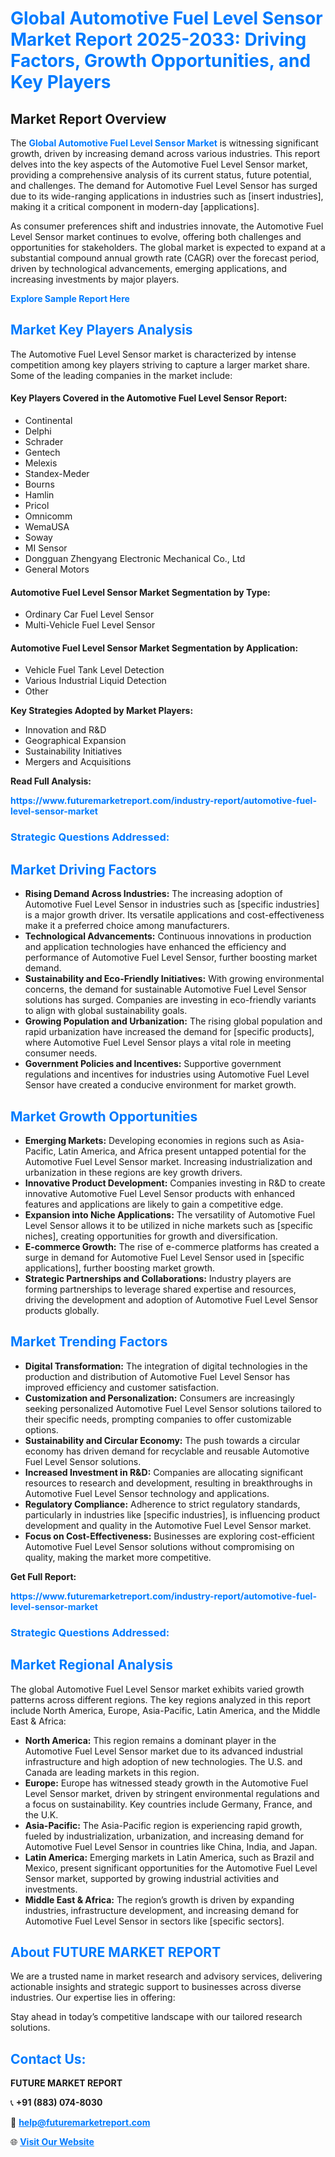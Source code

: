 <h1 style="color: #007BFF;">Global Automotive Fuel Level Sensor Market Report 2025-2033: Driving Factors, Growth Opportunities, and Key Players</h1>

<section id="overview">
<h2>Market Report Overview</h2>
<p>The <a href="https://www.futuremarketreport.com/industry-report/automotive-fuel-level-sensor-market" style="color: #007BFF; text-decoration: none;"><strong>Global Automotive Fuel Level Sensor Market</strong></a> is witnessing significant growth, driven by increasing demand across various industries. This report delves into the key aspects of the Automotive Fuel Level Sensor market, providing a comprehensive analysis of its current status, future potential, and challenges. The demand for Automotive Fuel Level Sensor has surged due to its wide-ranging applications in industries such as [insert industries], making it a critical component in modern-day [applications].</p>
<p>As consumer preferences shift and industries innovate, the Automotive Fuel Level Sensor market continues to evolve, offering both challenges and opportunities for stakeholders. The global market is expected to expand at a substantial compound annual growth rate (CAGR) over the forecast period, driven by technological advancements, emerging applications, and increasing investments by major players.</p>
</section>

<section id="overview">
<p><a href="https://www.futuremarketreport.com/request-sample/reportId=60477" style="color: #007BFF; text-decoration: none;"><strong>Explore Sample Report Here</strong></a></p>
</section>

<section id="key-players">
<h2 style="color: #007BFF;">Market Key Players Analysis</h2>
<p>The Automotive Fuel Level Sensor market is characterized by intense competition among key players striving to capture a larger market share. Some of the leading companies in the market include:</p>
<h4>Key Players Covered in the Automotive Fuel Level Sensor Report:</h4>
<ul><li>Continental</li><li>Delphi</li><li>Schrader</li><li>Gentech</li><li>Melexis</li><li>Standex-Meder</li><li>Bourns</li><li>Hamlin</li><li>Pricol</li><li>Omnicomm</li><li>WemaUSA</li><li>Soway</li><li>MI Sensor</li><li>Dongguan Zhengyang Electronic Mechanical Co., Ltd</li><li>General Motors</li></ul>
<h4>Automotive Fuel Level Sensor Market Segmentation by Type:</h4>
<ul><li>Ordinary Car Fuel Level Sensor</li><li>Multi-Vehicle Fuel Level Sensor</li></ul>

<h4>Automotive Fuel Level Sensor Market Segmentation by Application:</h4>
<ul><li>Vehicle Fuel Tank Level Detection</li><li>Various Industrial Liquid Detection</li><li>Other</li></ul>
<p><strong>Key Strategies Adopted by Market Players:</strong></p>
<ul>
<li>Innovation and R&D</li>
<li>Geographical Expansion</li>
<li>Sustainability Initiatives</li>
<li>Mergers and Acquisitions</li>
</ul>
</section>

<section>
<p><strong>Read Full Analysis: </strong></p><a href="https://www.futuremarketreport.com/industry-report/automotive-fuel-level-sensor-market" style="color: #007BFF; text-decoration: none;"><strong>https://www.futuremarketreport.com/industry-report/automotive-fuel-level-sensor-market</strong></a>
<h3 style="color: #007BFF;">Strategic Questions Addressed:</h3>
</section>

<section id="driving-factors">
<h2 style="color: #007BFF;">Market Driving Factors</h2>
<ul>
<li><strong>Rising Demand Across Industries:</strong> The increasing adoption of Automotive Fuel Level Sensor in industries such as [specific industries] is a major growth driver. Its versatile applications and cost-effectiveness make it a preferred choice among manufacturers.</li>
<li><strong>Technological Advancements:</strong> Continuous innovations in production and application technologies have enhanced the efficiency and performance of Automotive Fuel Level Sensor, further boosting market demand.</li>
<li><strong>Sustainability and Eco-Friendly Initiatives:</strong> With growing environmental concerns, the demand for sustainable Automotive Fuel Level Sensor solutions has surged. Companies are investing in eco-friendly variants to align with global sustainability goals.</li>
<li><strong>Growing Population and Urbanization:</strong> The rising global population and rapid urbanization have increased the demand for [specific products], where Automotive Fuel Level Sensor plays a vital role in meeting consumer needs.</li>
<li><strong>Government Policies and Incentives:</strong> Supportive government regulations and incentives for industries using Automotive Fuel Level Sensor have created a conducive environment for market growth.</li>
</ul>
</section>

<section id="growth-opportunities">
<h2 style="color: #007BFF;">Market Growth Opportunities</h2>
<ul>
<li><strong>Emerging Markets:</strong> Developing economies in regions such as Asia-Pacific, Latin America, and Africa present untapped potential for the Automotive Fuel Level Sensor market. Increasing industrialization and urbanization in these regions are key growth drivers.</li>
<li><strong>Innovative Product Development:</strong> Companies investing in R&D to create innovative Automotive Fuel Level Sensor products with enhanced features and applications are likely to gain a competitive edge.</li>
<li><strong>Expansion into Niche Applications:</strong> The versatility of Automotive Fuel Level Sensor allows it to be utilized in niche markets such as [specific niches], creating opportunities for growth and diversification.</li>
<li><strong>E-commerce Growth:</strong> The rise of e-commerce platforms has created a surge in demand for Automotive Fuel Level Sensor used in [specific applications], further boosting market growth.</li>
<li><strong>Strategic Partnerships and Collaborations:</strong> Industry players are forming partnerships to leverage shared expertise and resources, driving the development and adoption of Automotive Fuel Level Sensor products globally.</li>
</ul>
</section>

<section id="trending-factors">
<h2 style="color: #007BFF;">Market Trending Factors</h2>
<ul>
<li><strong>Digital Transformation:</strong> The integration of digital technologies in the production and distribution of Automotive Fuel Level Sensor has improved efficiency and customer satisfaction.</li>
<li><strong>Customization and Personalization:</strong> Consumers are increasingly seeking personalized Automotive Fuel Level Sensor solutions tailored to their specific needs, prompting companies to offer customizable options.</li>
<li><strong>Sustainability and Circular Economy:</strong> The push towards a circular economy has driven demand for recyclable and reusable Automotive Fuel Level Sensor solutions.</li>
<li><strong>Increased Investment in R&D:</strong> Companies are allocating significant resources to research and development, resulting in breakthroughs in Automotive Fuel Level Sensor technology and applications.</li>
<li><strong>Regulatory Compliance:</strong> Adherence to strict regulatory standards, particularly in industries like [specific industries], is influencing product development and quality in the Automotive Fuel Level Sensor market.</li>
<li><strong>Focus on Cost-Effectiveness:</strong> Businesses are exploring cost-efficient Automotive Fuel Level Sensor solutions without compromising on quality, making the market more competitive.</li>
</ul>
</section>

<section>
<p><strong>Get Full Report: </strong></p><a href="https://www.futuremarketreport.com/industry-report/automotive-fuel-level-sensor-market" style="color: #007BFF; text-decoration: none;"><strong>https://www.futuremarketreport.com/industry-report/automotive-fuel-level-sensor-market</strong></a>
<h3 style="color: #007BFF;">Strategic Questions Addressed:</h3>
</section>


<section id="regional-analysis">
<h2 style="color: #007BFF;">Market Regional Analysis</h2>
<p>The global Automotive Fuel Level Sensor market exhibits varied growth patterns across different regions. The key regions analyzed in this report include North America, Europe, Asia-Pacific, Latin America, and the Middle East & Africa:</p>
<ul>
<li><strong>North America:</strong> This region remains a dominant player in the Automotive Fuel Level Sensor market due to its advanced industrial infrastructure and high adoption of new technologies. The U.S. and Canada are leading markets in this region.</li>
<li><strong>Europe:</strong> Europe has witnessed steady growth in the Automotive Fuel Level Sensor market, driven by stringent environmental regulations and a focus on sustainability. Key countries include Germany, France, and the U.K.</li>
<li><strong>Asia-Pacific:</strong> The Asia-Pacific region is experiencing rapid growth, fueled by industrialization, urbanization, and increasing demand for Automotive Fuel Level Sensor in countries like China, India, and Japan.</li>
<li><strong>Latin America:</strong> Emerging markets in Latin America, such as Brazil and Mexico, present significant opportunities for the Automotive Fuel Level Sensor market, supported by growing industrial activities and investments.</li>
<li><strong>Middle East & Africa:</strong> The region’s growth is driven by expanding industries, infrastructure development, and increasing demand for Automotive Fuel Level Sensor in sectors like [specific sectors].</li>
</ul>
</section>

<footer>
<h2 style="color: #007BFF;">About FUTURE MARKET REPORT</h2>
<p>We are a trusted name in market research and advisory services, delivering actionable insights and strategic support to businesses across diverse industries. Our expertise lies in offering:</p>

<p>Stay ahead in today’s competitive landscape with our tailored research solutions.</p>

<h2 style="color: #007BFF;">Contact Us:</h2>
<p><strong>FUTURE MARKET REPORT</strong></p>
<p>📞 <strong>+91 (883) 074-8030</strong></p>
<p>📧 <strong><a href="mailto:help@futuremarketreport.com" style="color: #007BFF;">help@futuremarketreport.com</a></strong></p>
<p>🌐 <strong><a href="https://www.futuremarketreport.com/" style="color: #007BFF;">Visit Our Website</a></strong></p>
</footer>